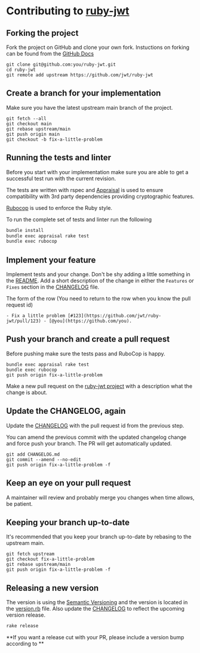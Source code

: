 # Contributing to [ruby-jwt](https://github.com/jwt/ruby-jwt)

## Forking the project

Fork the project on GitHub and clone your own fork. Instuctions on forking can be found from the [GitHub Docs](https://docs.github.com/en/get-started/quickstart/fork-a-repo)

```
git clone git@github.com:you/ruby-jwt.git
cd ruby-jwt
git remote add upstream https://github.com/jwt/ruby-jwt
```

## Create a branch for your implementation

Make sure you have the latest upstream main branch of the project.

```
git fetch --all
git checkout main
git rebase upstream/main
git push origin main
git checkout -b fix-a-little-problem
```

## Running the tests and linter

Before you start with your implementation make sure you are able to get a successful test run with the current revision.

The tests are written with rspec and [Appraisal](https://github.com/thoughtbot/appraisal) is used to ensure compatibility with 3rd party dependencies providing cryptographic features.

[Rubocop](https://github.com/rubocop/rubocop) is used to enforce the Ruby style.

To run the complete set of tests and linter run the following

```bash
bundle install
bundle exec appraisal rake test
bundle exec rubocop
```

## Implement your feature

Implement tests and your change. Don't be shy adding a little something in the [README](README.md).
Add a short description of the change in either the `Features` or `Fixes` section in the [CHANGELOG](CHANGELOG.md) file.

The form of the row (You need to return to the row when you know the pull request id)

```
- Fix a little problem [#123](https://github.com/jwt/ruby-jwt/pull/123) - [@you](https://github.com/you).
```

## Push your branch and create a pull request

Before pushing make sure the tests pass and RuboCop is happy.

```
bundle exec appraisal rake test
bundle exec rubocop
git push origin fix-a-little-problem
```

Make a new pull request on the [ruby-jwt project](https://github.com/jwt/ruby-jwt/pulls) with a description what the change is about.

## Update the CHANGELOG, again

Update the [CHANGELOG](CHANGELOG.md) with the pull request id from the previous step.

You can amend the previous commit with the updated changelog change and force push your branch. The PR will get automatically updated.

```
git add CHANGELOG.md
git commit --amend --no-edit
git push origin fix-a-little-problem -f
```

## Keep an eye on your pull request

A maintainer will review and probably merge you changes when time allows, be patient.

## Keeping your branch up-to-date

It's recommended that you keep your branch up-to-date by rebasing to the upstream main.

```
git fetch upstream
git checkout fix-a-little-problem
git rebase upstream/main
git push origin fix-a-little-problem -f
```

## Releasing a new version

The version is using the [Semantic Versioning](http://semver.org/) and the version is located in the [version.rb](lib/jwt/version.rb) file.
Also update the [CHANGELOG](CHANGELOG.md) to reflect the upcoming version release.

```bash
rake release
```

**If you want a release cut with your PR, please include a version bump according to **
